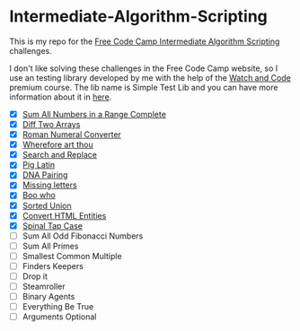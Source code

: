# Intermediate-Algorithm-Scripting
This is my repo for the [Free Code Camp Intermediate Algorithm Scripting](https://www.freecodecamp.org) challenges.

I don't like solving these challenges in the Free Code Camp website, so I use an testing library developed by me with the help of the [Watch and Code](https://watchandcode.com/p/premium) premium course. The lib name is Simple Test Lib and you can have more information about it in [here](https://github.com/forral/simple-test-lib).

- [x] [Sum All Numbers in a Range Complete](https://github.com/forral/Intermediate-Algorithm-Scripting/blob/master/sum-all-numbers-in-a-range.html)
- [x] [Diff Two Arrays](https://github.com/forral/Intermediate-Algorithm-Scripting/blob/master/diff-two-arrays.html)
- [x] [Roman Numeral Converter](https://github.com/forral/Intermediate-Algorithm-Scripting/blob/master/roman-numeral-converter.html)
- [x] [Wherefore art thou](https://github.com/forral/Intermediate-Algorithm-Scripting/blob/master/wherefore-art-thou.html)
- [x] [Search and Replace](https://github.com/forral/Intermediate-Algorithm-Scripting/blob/master/search-and-replace.html)
- [x] [Pig Latin](https://github.com/forral/Intermediate-Algorithm-Scripting/blob/master/pig-latin.html)
- [x] [DNA Pairing](https://github.com/forral/Intermediate-Algorithm-Scripting/blob/master/dna-pairing.html)
- [x] [Missing letters](https://github.com/forral/Intermediate-Algorithm-Scripting/blob/master/missing-letters.html)
- [x] [Boo who](https://github.com/forral/Intermediate-Algorithm-Scripting/blob/master/boo-who.html)
- [x] [Sorted Union](https://github.com/forral/Intermediate-Algorithm-Scripting/blob/master/sorted.union.html)
- [x] [Convert HTML Entities](https://github.com/forral/Intermediate-Algorithm-Scripting/blob/master/convert-html-entities.html)
- [x] [Spinal Tap Case](https://github.com/forral/Intermediate-Algorithm-Scripting/blob/master/spinal-tap-case.html)
- [ ] Sum All Odd Fibonacci Numbers
- [ ] Sum All Primes
- [ ] Smallest Common Multiple
- [ ] Finders Keepers
- [ ] Drop it
- [ ] Steamroller
- [ ] Binary Agents
- [ ] Everything Be True
- [ ] Arguments Optional